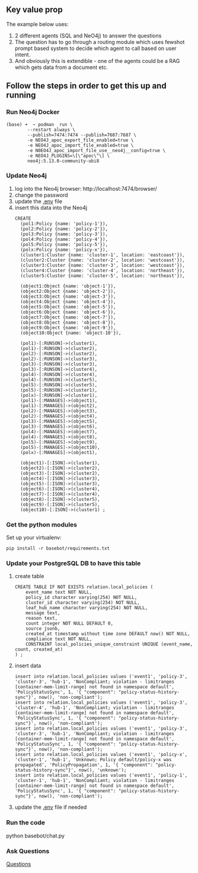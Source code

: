 
## Key value prop
The example below uses:
1. 2 different agents (SQL and NeO4j) to answer the questions
1. The question has to go through a routing module which uses fewshot prompt based system to decide which agent to call based on user intent.
1. And obviously this is extendible - one of the agents could be a RAG which gets data from a document etc.

## Follow the steps in order to get this up and running
###  Run Neo4j Docker
```
(base) ➜  ~ podman  run \
        --restart always \
        --publish=7474:7474 --publish=7687:7687 \
        -e NEO4J_apoc_export_file_enabled=true \
        -e NEO4J_apoc_import_file_enabled=true \
        -e N0EO4J_apoc_import_file_use__neo4j__config=true \
        -e NEO4J_PLUGINS=\[\"apoc\"\] \
        neo4j:5.13.0-community-ubi8 
```  
### Update Neo4j
1. log into the Neo4j browser: http://localhost:7474/browser/
1. change the password 
1. update the [.env](../.env) file
1. insert this data into the Neo4j
    ```
    CREATE
      (pol1:Policy {name: 'policy-1'}),
      (pol2:Policy {name: 'policy-2'}),
      (pol3:Policy {name: 'policy-3'}),
      (pol4:Policy {name: 'policy-4'}),
      (pol5:Policy {name: 'policy-5'}),
      (polx:Policy {name: 'policy-x'}),
      (cluster1:Cluster {name: 'cluster-1', location: 'eastcoast'}),
      (cluster2:Cluster {name: 'cluster-2', location: 'westcoast'}),
      (cluster3:Cluster {name: 'cluster-3', location: 'westcoast'}),
      (cluster4:Cluster {name: 'cluster-4', location: 'northeast'}),
      (cluster5:Cluster {name: 'cluster-5', location: 'northeast'}),

      (object1:Object {name: 'object-1'}),
      (object2:Object {name: 'object-2'}),
      (object3:Object {name: 'object-3'}),
      (object4:Object {name: 'object-4'}),
      (object5:Object {name: 'object-5'}),
      (object6:Object {name: 'object-6'}),
      (object7:Object {name: 'object-7'}),
      (object8:Object {name: 'object-8'}),
      (object9:Object {name: 'object-9'}),
      (object10:Object {name: 'object-10'}),

      (pol1)-[:RUNSON]->(cluster1),
      (pol1)-[:RUNSON]->(cluster2),
      (pol2)-[:RUNSON]->(cluster2),
      (pol2)-[:RUNSON]->(cluster3),
      (pol3)-[:RUNSON]->(cluster3),
      (pol3)-[:RUNSON]->(cluster4),
      (pol4)-[:RUNSON]->(cluster4),
      (pol4)-[:RUNSON]->(cluster5),
      (pol5)-[:RUNSON]->(cluster5),
      (pol5)-[:RUNSON]->(cluster1),
      (polx)-[:RUNSON]->(cluster1),
      (pol1)-[:MANAGES]->(object1),
      (pol1)-[:MANAGES]->(object2),
      (pol2)-[:MANAGES]->(object3),
      (pol2)-[:MANAGES]->(object4),
      (pol3)-[:MANAGES]->(object5),
      (pol3)-[:MANAGES]->(object6),
      (pol4)-[:MANAGES]->(object7),
      (pol4)-[:MANAGES]->(object8),
      (pol5)-[:MANAGES]->(object9),
      (pol5)-[:MANAGES]->(object10),
      (polx)-[:MANAGES]->(object1),

      (object1)-[:ISON]->(cluster1),
      (object2)-[:ISON]->(cluster2),
      (object3)-[:ISON]->(cluster2),
      (object4)-[:ISON]->(cluster3),
      (object5)-[:ISON]->(cluster3),
      (object6)-[:ISON]->(cluster4),
      (object7)-[:ISON]->(cluster4),
      (object8)-[:ISON]->(cluster5),
      (object9)-[:ISON]->(cluster5),
      (object10)-[:ISON]->(cluster1) ;
    ```

### Get the python modules
Set up your virtualenv:
```
pip install -r basebot/requirements.txt
```

### Update your PostgreSQL DB to have this table
1. create table
    ```
    CREATE TABLE IF NOT EXISTS relation.local_policies (
        event_name text NOT NULL,
        policy_id character varying(254) NOT NULL,
        cluster_id character varying(254) NOT NULL,
        leaf_hub_name character varying(254) NOT NULL,
        message text,
        reason text,
        count integer NOT NULL DEFAULT 0,
        source jsonb,
        created_at timestamp without time zone DEFAULT now() NOT NULL,
        compliance text NOT NULL,
        CONSTRAINT local_policies_unique_constraint UNIQUE (event_name, count, created_at)
    ) ;
    ```
1. insert data
    ```
    insert into relation.local_policies values ('event1', 'policy-3', 'cluster-3', 'hub-1', 'NonCompliant; violation - limitranges [container-mem-limit-range] not found in namespace default', 'PolicyStatusSync', 1, '{ "component": "policy-status-history-sync"}', now(), 'non-compliant');
    insert into relation.local_policies values ('event1', 'policy-3', 'cluster-4', 'hub-1', 'NonCompliant; violation - limitranges [container-mem-limit-range] not found in namespace default', 'PolicyStatusSync', 1, '{ "component": "policy-status-history-sync"}', now(), 'non-compliant');
    insert into relation.local_policies values ('event1', 'policy-3', 'cluster-3', 'hub-1', 'NonCompliant; violation - limitranges [container-mem-limit-range] not found in namespace default', 'PolicyStatusSync', 1, '{ "component": "policy-status-history-sync"}', now(), 'non-compliant');
    insert into relation.local_policies values ('event1', 'policy-x', 'cluster-1', 'hub-1', 'Unknown; Policy default/policy-x was propagated', 'PolicyPropagation', 1, '{ "component": "policy-status-history-sync"}', now(), 'unknown');
    insert into relation.local_policies values ('event1', 'policy-1', 'cluster-1', 'hub-1', 'NonCompliant; violation - limitranges [container-mem-limit-range] not found in namespace default', 'PolicyStatusSync', 1, '{ "component": "policy-status-history-sync"}', now(), 'non-compliant');
    ```
    

1. update the [.env](../.env) file if needed

### Run the code
python basebot/chat.py

### Ask Questions

[Questions](QueriesIssues.md)














